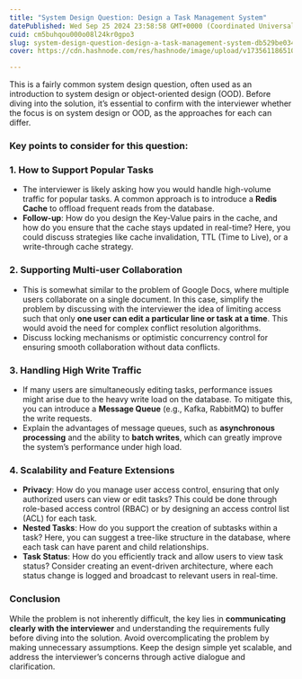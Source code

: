 ```yaml
---
title: "System Design Question: Design a Task Management System"
datePublished: Wed Sep 25 2024 23:58:58 GMT+0000 (Coordinated Universal Time)
cuid: cm5buhqou000o08l24kr0gpo3
slug: system-design-question-design-a-task-management-system-db529be034cd
cover: https://cdn.hashnode.com/res/hashnode/image/upload/v1735611865101/b07d9295-43cf-4e55-8bcc-6a3d852b421c.png

---
```


This is a fairly common system design question, often used as an introduction to system design or object-oriented design (OOD). Before diving into the solution, it’s essential to confirm with the interviewer whether the focus is on system design or OOD, as the approaches for each can differ.

### Key points to consider for this question:

### 1\. How to Support Popular Tasks

*   The interviewer is likely asking how you would handle high-volume traffic for popular tasks. A common approach is to introduce a **Redis Cache** to offload frequent reads from the database.
*   **Follow-up**: How do you design the Key-Value pairs in the cache, and how do you ensure that the cache stays updated in real-time? Here, you could discuss strategies like cache invalidation, TTL (Time to Live), or a write-through cache strategy.

### 2\. Supporting Multi-user Collaboration

*   This is somewhat similar to the problem of Google Docs, where multiple users collaborate on a single document. In this case, simplify the problem by discussing with the interviewer the idea of limiting access such that only **one user can edit a particular line or task at a time**. This would avoid the need for complex conflict resolution algorithms.
*   Discuss locking mechanisms or optimistic concurrency control for ensuring smooth collaboration without data conflicts.

### 3\. Handling High Write Traffic

*   If many users are simultaneously editing tasks, performance issues might arise due to the heavy write load on the database. To mitigate this, you can introduce a **Message Queue** (e.g., Kafka, RabbitMQ) to buffer the write requests.
*   Explain the advantages of message queues, such as **asynchronous processing** and the ability to **batch writes**, which can greatly improve the system’s performance under high load.

### 4\. Scalability and Feature Extensions

*   **Privacy**: How do you manage user access control, ensuring that only authorized users can view or edit tasks? This could be done through role-based access control (RBAC) or by designing an access control list (ACL) for each task.
*   **Nested Tasks**: How do you support the creation of subtasks within a task? Here, you can suggest a tree-like structure in the database, where each task can have parent and child relationships.
*   **Task Status**: How do you efficiently track and allow users to view task status? Consider creating an event-driven architecture, where each status change is logged and broadcast to relevant users in real-time.

### Conclusion

While the problem is not inherently difficult, the key lies in **communicating clearly with the interviewer** and understanding the requirements fully before diving into the solution. Avoid overcomplicating the problem by making unnecessary assumptions. Keep the design simple yet scalable, and address the interviewer’s concerns through active dialogue and clarification.